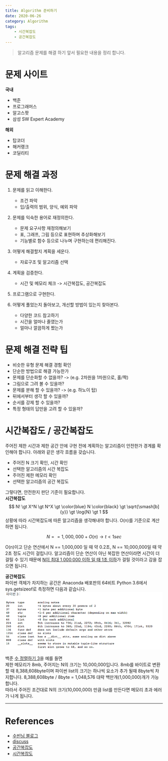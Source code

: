 ```yaml
---
title: Algorithm 준비하기
date: 2020-06-26
category: Algorithm
tags:
    - 시간복잡도
    - 공간복잡도
---
```


> 알고리즘 문제를 해결 하기 앞서 필요한 내용을 정리 합니다.

# 문제 사이트

**국내**
- 백준
- 프로그래머스
- 알고스팟
- 삼성 SW Expert Academy 

**해외**
- 탑코더
- 해커랭크
- 코딜리티

# 문제 해결 과정

1. 문제를 읽고 이해한다.
    - 조건 파악
    - 입/출력의 범위, 양식, 예외 파악

2. 문제를 익숙한 용어로 재정의한다.
    - 문제 요구사항 재정의해보기
    - 표, 그래프, 그림 등으로 표현하며 추상화해보기
    - 기능별로 함수 등으로 나누며 구현하는데 편리해진다.

3. 어떻게 해결할지 계획을 세운다.
    - 자료구조 및 알고리즘 선택

4. 계획을 검증한다.
    - 시간 및 메모리 체크 -> 시간복잡도, 공간복잡도

5. <p>프로그램으로 구현한다.</p>

6. 어떻게 풀었는지 돌아보고, 개선할 방법이 있는지 찾아본다.
    - 다양한 코드 참고하기
    - 시간을 얼마나 줄였는가
    - 얼마나 깔끔하게 짰는가

# 문제 해결 전략 팁
- 비슷한 유형 문제 해결 경험 확인
- 단순한 방법으로 해결 가능한가
- 문제를 단순화할 수 없을까? -> (e.g. 2차원을 1차원으로, 홀/짝)
- 그림으로 그려 볼 수 있을까?
- 문제를 분해 할 수 있을까? -> (e.g. 하노이 탑)
- 뒤에서부터 생각 할 수 있을까?
- 순서를 강제 할 수 있을까?
- 특정 형태의 답만을 고려 할 수 있을까?

# 시간복잡도 / 공간복잡도
주어진 제한 시간과 제한 공간 안에 구현 전에 계획하는 알고리즘이 안전한가 경계를 확인해야 합니다.
아래와 같은 생각 흐름을 갖습니다.
- 주어진 N 크기 확인, 시간 확인
- 선택한 알고리즘의 시간 복잡도
- 주어진 제한 메모리 확인
- 선택한 알고리즘의 공간 복잡도

그렇다면, 안전한지 판단 기준이 필요합니다.  
**시간복잡도**
$$
 N! \gt X^N \gt N^X \gt \color{blue} N \color{black} \gt \sqrt{\smash[b]{y}} \gt \log{N} \gt 1
$$
상황에 따라 시간복잡도에 따른 알고리즘을 생각해내야 합니다. O(n)를 기준으로 계산하면 됩니다.

$$
N == 1,000,000 + O(n) \longrightarrow t \lt 1sec
$$

O(n)이고 단순 연산에서 N == 1,000,000 일 때 약 0.2초, N == 10,000,000일 때 약 2초 정도 시간이 걸립니다.
알고리즘이 단순 연산이 아닌 복잡한 연산이라면 시간이 더 걸릴 수 있기 때문에 <u>N이 최대 1,000,000 이하 일 때 1초 이하</u>가 걸릴 것이라고 감을 잡으면 됩니다. 

**공간복잡도**  
파이썬 객체가 차지하는 공간은 Anaconda 배포판의 64비트 Python 3.6에서 sys.getsizeof로 측정하면 다음과 같습니다. 
![object-size](object-size.png)

백준 [수 정렬하기 3](https://www.acmicpc.net/problem/10989)을 예를 들면   
제한 메모리가 8mb, 주어지는 N의 크기는 10,000,000입니다. 
8mb를 바이트로 변환 할 때 8,388,608byte이며 파이썬 list의 크기는 하나씩 요소가 추가 될때 8byte씩 차지합니다. 
8,388,608byte / 8byte = 1,048,576 대략 백만개(1,000,000)개가 가능합니다.  
따라서 주어진 조건대로 N의 크기(10,000,000) 만큼 list를 만든다면 메모리 초과 에러가 나게 됩니다. 

---
# References
- [수빈님 블로그](https://subinium.github.io/Algorithm/docs/chapter00/2)
- [discuss](https://discuss.codechef.com/t/how-many-approx-loops-are-allowed-in-1-sec-lime-limit/375/3)
- [공간복잡도](https://c10106.tistory.com/4557)
- [시간복잡도](https://joont92.github.io/algorithm,data-structure/%EC%8B%9C%EA%B0%84-%EB%B3%B5%EC%9E%A1%EB%8F%84/)
